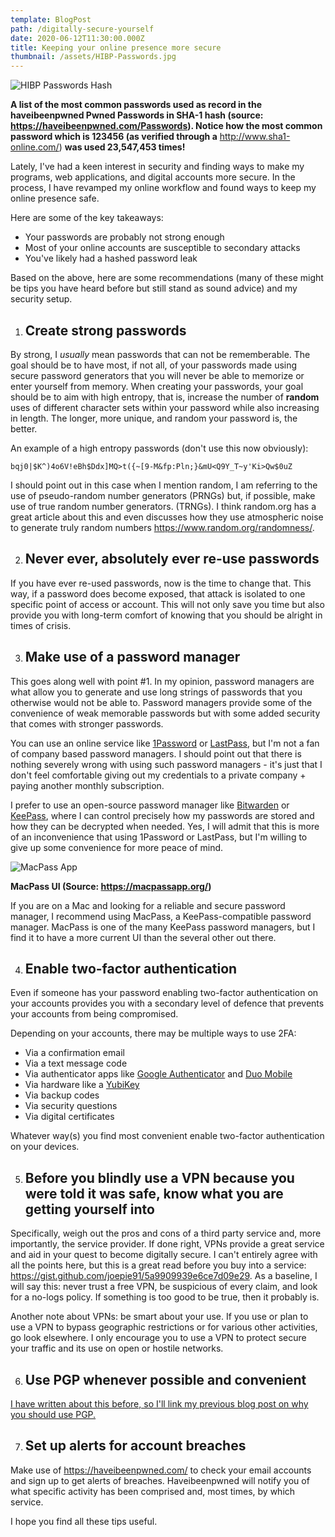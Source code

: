 ```yaml
---
template: BlogPost
path: /digitally-secure-yourself
date: 2020-06-12T11:30:00.000Z
title: Keeping your online presence more secure
thumbnail: /assets/HIBP-Passwords.jpg
---
```

![HIBP Passwords Hash](/assets/HIBP-Passwords.jpg "HIBP Passwords Hash")

**A list of the most common passwords used as record in the haveibeenpwned Pwned Passwords in SHA-1 hash (source: <https://haveibeenpwned.com/Passwords>). Notice how the most common password which is 123456 (as verified through a** <http://www.sha1-online.com/>) **was used 23,547,453 times!**

Lately, I've had a keen interest in security and finding ways to make my programs, web applications, and digital accounts more secure. In the process, I have revamped my online workflow and found ways to keep my online presence safe.

Here are some of the key takeaways: 

* Your passwords are probably not strong enough
* Most of your online accounts are susceptible to secondary attacks
* You've likely had a hashed password leak

Based on the above, here are some recommendations (many of these might be tips you have heard before but still stand as sound advice) and my security setup. 

1. ## **Create strong passwords**

By strong, I *usually* mean passwords that can not be rememberable. The goal should be to have most, if not all, of your passwords made using secure password generators that you will never be able to memorize or enter yourself from memory. When creating your passwords, your goal should be to aim with high entropy, that is, increase the number of **random** uses of different character sets within your password while also increasing in length. The longer, more unique, and random your password is, the better. 

An example of a high entropy passwords (don't use this now obviously):

`bqj0|$K^)4o6V!eBh$Ddx]MQ>t({~[9-M&fp:Pln;}&mU<Q9Y_T~y'Ki>Qw$0uZ`

I should point out in this case when I mention random, I am referring to the use of pseudo-random number generators (PRNGs) but, if possible, make use of true random number generators. (TRNGs). I think random.org has a great article about this and even discusses how they use atmospheric noise to generate truly random numbers https://www.random.org/randomness/.

2. ## **Never ever, absolutely ever re-use passwords**

If you have ever re-used passwords, now is the time to change that. This way, if a password does become exposed, that attack is isolated to one specific point of access or account. This will not only save you time but also provide you with long-term comfort of knowing that you should be alright in times of crisis.

3. ## Make use of a password manager

This goes along well with point #1. In my opinion, password managers are what allow you to generate and use long strings of passwords that you otherwise would not be able to. Password managers provide some of the convenience of weak memorable passwords but with some added security that comes with stronger passwords.

You can use an online service like [1Password](https://1password.com/) or [LastPass](https://www.lastpass.com/solutions/business-password-manager), but I'm not a fan of company based password managers. I should point out that there is nothing severely wrong with using such password managers - it's just that I don't feel comfortable giving out my credentials to a private company + paying another monthly subscription.

I prefer to use an open-source password manager like [Bitwarden](https://bitwarden.com/) or [KeePass](https://keepass.info/), where I can control precisely how my passwords are stored and how they can be decrypted when needed. Yes, I will admit that this is more of an inconvenience that using 1Password or LastPass, but I'm willing to give up some convenience for more peace of mind.

![MacPass App](/assets/MacPass_Image.png "MacPass App")

**MacPass UI (Source: <https://macpassapp.org/>)**

If you are on a Mac and looking for a reliable and secure password manager, I recommend using MacPass, a KeePass-compatible password manager. MacPass is one of the many KeePass password managers, but I find it to have a more current UI than the several other out there.

4. ## Enable two-factor authentication

Even if someone has your password enabling two-factor authentication on your accounts provides you with a secondary level of defence that prevents your accounts from being compromised.

Depending on your accounts, there may be multiple ways to use 2FA:

* Via a confirmation email
* Via a text message code
* Via authenticator apps like [Google Authenticator](https://en.wikipedia.org/wiki/Google_Authenticator) and [Duo Mobile](https://duo.com/product/multi-factor-authentication-mfa/duo-mobile-app)
* Via hardware like a [YubiKey](https://www.yubico.com/)
* Via backup codes
* Via security questions
* Via digital certificates

Whatever way(s) you find most convenient enable two-factor authentication on your devices.

5. ## Before you blindly use a VPN because you were told it was safe, know what you are getting yourself into

Specifically, weigh out the pros and cons of a third party service and, more importantly, the service provider. If done right, VPNs provide a great service and aid in your quest to become digitally secure. I can't entirely agree with all the points here, but this is a great read before you buy into a service: https://gist.github.com/joepie91/5a9909939e6ce7d09e29. As a baseline, I will say this: never trust a free VPN, be suspicious of every claim, and look for a no-logs policy. If something is too good to be true, then it probably is.

Another note about VPNs: be smart about your use. If you use or plan to use a VPN to bypass geographic restrictions or for various other activities, go look elsewhere. I only encourage you to use a VPN to protect secure your traffic and its use on open or hostile networks.

6. ## Use PGP whenever possible and convenient

[I have written about this before, so I'll link my previous blog post on why you should use PGP.](https://keshavchawla.com/blog/use-pgp)

7. ## Set up alerts for account breaches

Make use of https://haveibeenpwned.com/ to check your email accounts and sign up to get alerts of breaches. Haveibeenpwned will notify you of what specific activity has been comprised and, most times, by which service.

I hope you find all these tips useful.
